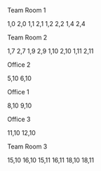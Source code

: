 Team Room 1

1,0
2,0
1,1
2,1
1,2
2,2
1,4
2,4

Team Room 2

1,7
2,7
1,9
2,9
1,10
2,10
1,11
2,11

Office 2

5,10
6,10

Office 1

8,10
9,10

Office 3

11,10
12,10

Team Room 3

15,10
16,10
15,11
16,11
18,10
18,11